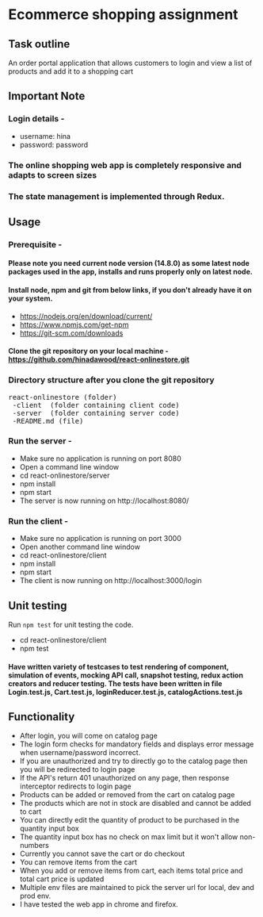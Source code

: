 # Ecommerce shopping assignment #

## Task outline ##
An order portal application that allows customers to login and view a list of products and add it to a shopping cart

## Important Note ##
### Login details -
- username: hina
- password: password
### The online shopping web app is completely responsive and adapts to screen sizes

### The state management is implemented through Redux.


## Usage
### Prerequisite - 

#### Please note you need current node version (14.8.0) as some latest node packages used in the app, installs and runs properly only on latest node.

#### Install node, npm and git from below links, if you don't already have it on your system.
- https://nodejs.org/en/download/current/
- https://www.npmjs.com/get-npm
- https://git-scm.com/downloads

#### Clone the git repository on your local machine - https://github.com/hinadawood/react-onlinestore.git

### Directory structure after you clone the git repository
<pre>
react-onlinestore (folder)
 -client  (folder containing client code)
 -server  (folder containing server code)
 -README.md (file)
</pre>
  
### Run the server -
- Make sure no application is running on port 8080
- Open a command line window
- cd react-onlinestore/server
- npm install
- npm start
- The server is now running on http://localhost:8080/

### Run the client -
- Make sure no application is running on port 3000
- Open another command line window
- cd react-onlinestore/client
- npm install
- npm start
- The client is now running on http://localhost:3000/login


## Unit testing
Run `npm test` for unit testing the code.
- cd react-onlinestore/client
- npm test
#### Have written variety of testcases to test rendering of component, simulation of events, mocking API call, snapshot testing, redux action creators and reducer testing. The tests have been written in file Login.test.js, Cart.test.js, loginReducer.test.js, catalogActions.test.js


## Functionality
- After login, you will come on catalog page
- The login form checks for mandatory fields and displays error message when username/password incorrect.
- If you are unauthorized and try to directly go to the catalog page then you will be redirected to login page
- If the API's return 401 unauthorized on any page, then response interceptor redirects to login page
- Products can be added or removed from the cart on catalog page
- The products which are not in stock are disabled and cannot be added to cart
- You can directly edit the quantity of product to be purchased in the quantity input box
- The quantity input box has no check on max limit but it won't allow non-numbers
- Currently you cannot save the cart or do checkout
- You can remove items from the cart
- When you add or remove items from cart, each items total price and total cart price is updated
- Multiple env files are maintained to pick the server url for local, dev and prod env.
- I have tested the web app in chrome and firefox.


